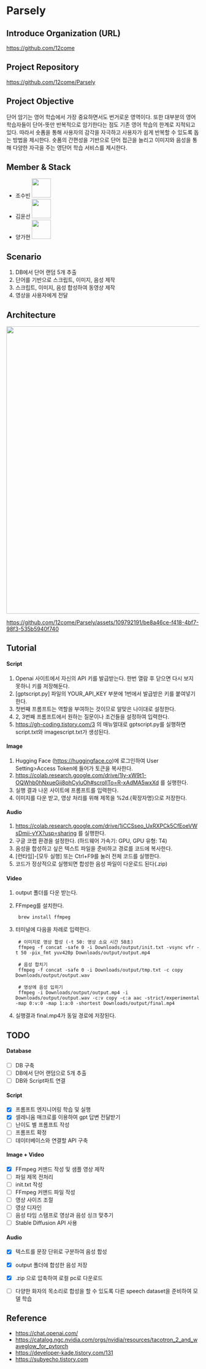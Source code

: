 # Parsely


## Introduce Organization (URL)
https://github.com/12come


## Project Repository
https://github.com/12come/Parsely


## Project Objective
단어 암기는 영어 학습에서 가장 중요하면서도 번거로운 영역이다. 또한 대부분의 영어 학습자들이 단어-뜻만 반복적으로 암기한다는 점도 기존 영어 학습의 한계로 지적되고 있다. 따라서 숏폼을 통해 사용자의 감각을 자극하고 사용자가 쉽게 반복할 수 있도록 돕는 방법을 제시한다. 숏폼의 간편성을 기반으로 단어 접근을 늘리고 이미지와 음성을 통해 다양한 자극을 주는 영단어 학습 서비스를 제시한다.


## Member & Stack
- 조수빈 <img width = "50" src="https://img.shields.io/badge/python-3776AB?style=for-the-badge&logo=python&logoColor=white">
- 김윤선 <img width = "50" src="https://img.shields.io/badge/python-3776AB?style=for-the-badge&logo=python&logoColor=white">
- 양가현 <img width = "50" src="https://img.shields.io/badge/python-3776AB?style=for-the-badge&logo=python&logoColor=white">


## Scenario
1. DB에서 단어 랜덤 5개 추출
2. 단어를 기반으로 스크립트, 이미지, 음성 제작
3. 스크립트, 이미지, 음성 합성하여 동영상 제작
4. 영상을 사용자에게 전달


## Architecture
<img width="750" src="https://github.com/12come/Parsely/assets/109792191/be8a46ce-f418-4bf7-98f3-535b5940f740"/>

https://github.com/12come/Parsely/assets/109792191/be8a46ce-f418-4bf7-98f3-535b5940f740

## Tutorial
#### Script
1. Openai 사이트에서 자신의 API 키를 발급받는다. 한번 열람 후 닫으면 다시 보지 못하니 키를 저장해둔다.
2. [gptscript.py] 파일의 YOUR_API_KEY 부분에 1번에서 발급받은 키를 붙여넣기한다.
3. 첫번째 프롬프트는 역할을 부여하는 것이므로 알맞은 나이대로 설정한다.
4. 2, 3번째 프롬프트에서 원하는 질문이나 조건들을 설정하여 입력한다.
5. https://gh-coding.tistory.com/3 의 매뉴얼대로 gptscript.py를 실행하면 script.txt와 imagescript.txt가 생성된다.
#### Image
1. Hugging Face (https://huggingface.co)에 로그인하여 User Setting>Access Token에 들어가 토큰을 복사한다.
2. https://colab.research.google.com/drive/1Iy-xW9t1-OQWhb0hNxueGij8phCyluOh#scrollTo=R-xAdMA5wxXd 를 실행한다.
3. 실행 결과 나온 사이트에 프롬프트를 입력한다.
4. 이미지를 다운 받고, 영상 처리를 위해 제목을 %2d.{확장자명}으로 저장한다. 
#### Audio
1. https://colab.research.google.com/drive/1iCCSseo_UxRXPCk5CfEoeVWsDmii-yYX?usp=sharing 를 실행한다.
2. 구글 코랩 환경을 설정한다. (하드웨어 가속기: GPU, GPU 유형: T4)
3. 음성을 합성하고 싶은 텍스트 파일을 준비하고 경로를 코드에 복사한다. 
4. [런타임]-[모두 실행] 또는 Ctrl+F9를 눌러 전체 코드를 실행한다.
5. 코드가 정상적으로 실행되면 합성한 음성 파일이 다운로드 된다(.zip)
#### Video
1. output 폴더를 다운 받는다.
2. FFmpeg를 설치한다.

        brew install ffmpeg
    
3. 터미널에 다음을 차례로 입력한다.
        
        # 이미지로 영상 합성 (-t 50: 영상 소요 시간 50초)
        ffmpeg -f concat -safe 0 -i Downloads/output/init.txt -vsync vfr -t 50 -pix_fmt yuv420p Downloads/output/output.mp4
        
        # 음성 합치기 
        ffmpeg -f concat -safe 0 -i Downloads/output/tmp.txt -c copy Downloads/output/output.wav
        
        # 영상에 음성 입히기
        ffmpeg -i Downloads/output/output.mp4 -i Downloads/output/output.wav -c:v copy -c:a aac -strict/experimental -map 0:v:0 -map 1:a:0 -shortest Downloads/output/final.mp4

4. 실행결과 final.mp4가 동일 경로에 저장된다. 


## TODO
#### Database
  - [ ] DB 구축
  - [ ] DB에서 단어 랜덤으로 5개 추출
  - [ ] DB와 Script파트 연결
#### Script
  - [x] 프롬프트 엔지니어링 학습 및 실행  
  - [x] 셀레니움 매크로를 이용하여 gpt 답변 전달받기
  - [ ] 난이도 별 프롬프트 작성
  - [ ] 프롬프트 확정
  - [ ] 데이터베이스와 연결할 API 구축
#### Image + Video
  - [x] FFmpeg 커맨드 작성 및 샘플 영상 제작
  - [ ] 파일 제목 전처리
  - [ ] init.txt 작성
  - [ ] FFmpeg 커맨드 파일 작성
  - [ ] 영상 사이즈 조절
  - [ ] 영상 디자인
  - [ ] 음성 타임 스탬프로 영상과 음성 싱크 맞추기
  - [ ] Stable Diffusion API 사용
#### Audio
  - [x] 텍스트를 문장 단위로 구분하여 음성 합성
  - [x] output 폴더에 합성한 음성 저장
  - [x] .zip 으로 압축하여 로컬 pc로 다운로드
  - [ ] 다양한 화자의 목소리로 합성을 할 수 있도록 다른 speech dataset을 준비하여 모델 학습


## Reference
- <https://chat.openai.com/>
- <https://catalog.ngc.nvidia.com/orgs/nvidia/resources/tacotron_2_and_waveglow_for_pytorch>
- <https://developer-kade.tistory.com/131>
- https://subyecho.tistory.com


